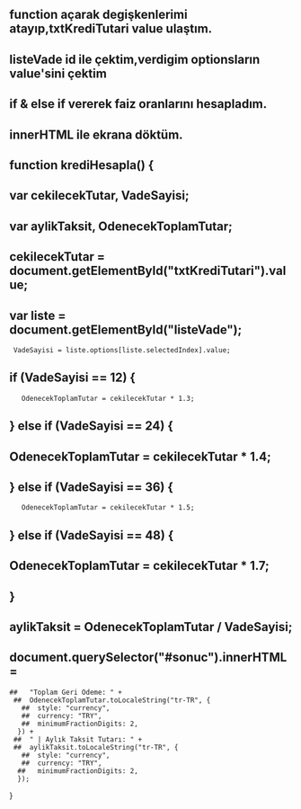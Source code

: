 ## function açarak degişkenlerimi atayıp,txtKrediTutari value ulaştım.

## listeVade id ile çektim,verdigim optionsların value'sini çektim 

## if & else if vererek faiz oranlarını hesapladım.

## innerHTML ile ekrana döktüm.

## function krediHesapla() {

## var cekilecekTutar, VadeSayisi;

## var aylikTaksit, OdenecekToplamTutar;

## cekilecekTutar = document.getElementById("txtKrediTutari").value;

## var liste = document.getElementById("listeVade");

     VadeSayisi = liste.options[liste.selectedIndex].value;

## if (VadeSayisi == 12) {

       OdenecekToplamTutar = cekilecekTutar * 1.3;

## } else if (VadeSayisi == 24) {

## OdenecekToplamTutar = cekilecekTutar \* 1.4;

## } else if (VadeSayisi == 36) {

       OdenecekToplamTutar = cekilecekTutar * 1.5;

## } else if (VadeSayisi == 48) {

## OdenecekToplamTutar = cekilecekTutar \* 1.7;

## }

## aylikTaksit = OdenecekToplamTutar / VadeSayisi;

## document.querySelector("#sonuc").innerHTML =

    ##   "Toplam Geri Ödeme: " +
     ##  OdenecekToplamTutar.toLocaleString("tr-TR", {
       ##  style: "currency",
       ##  currency: "TRY",
       ##  minimumFractionDigits: 2,
      }) +
     ##  " | Aylık Taksit Tutarı: " +
     ##  aylikTaksit.toLocaleString("tr-TR", {
       ##  style: "currency",
       ##  currency: "TRY",
      ##   minimumFractionDigits: 2,
      });

}
